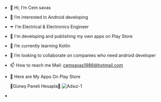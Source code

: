 - 👋 Hi, I’m Cem savas
- 👀 I’m interested in Android developing
- ✒ I'm Electrical & Electronics Engineer
- 👔 I'm developing and publishing my own apps on Play Store
- 🌱 I’m currently learning Kotlin
- 💞️ I’m looking to collaborate on companies who need android developer
- 📫 How to reach me Mail: cemsavas1986@hotmail.com 

- 📱 Here are My Apps On Play Store

    🥇Güneş Paneli Hesapla🥇
    ![Adsız-1](https://user-images.githubusercontent.com/88722745/186402306-6cd247af-9170-4ca5-bc7d-9b20d65656f4.png)

*
 

<!---
Cemsavas/Cemsavas is a ✨ special ✨ repository because its `README.md` (this file) appears on your GitHub profile.
You can click the Preview link to take a look at your changes.
--->
